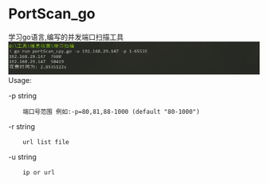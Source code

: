 # PortScan_go
学习go语言,编写的并发端口扫描工具
![img](https://github.com/NewBeginning6/PortScan_go/blob/main/use.png)
Usage:

  -p string
  
        端口号范围 例如:-p=80,81,88-1000 (default "80-1000")
        
  -r string
  
        url list file
        
  -u string
  
        ip or url
        

